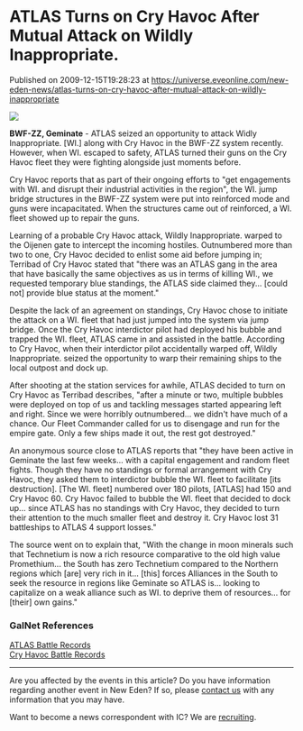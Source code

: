 # ATLAS Turns on Cry Havoc After Mutual Attack on Wildly Inappropriate.
Published on 2009-12-15T19:28:23 at https://universe.eveonline.com/new-eden-news/atlas-turns-on-cry-havoc-after-mutual-attack-on-wildly-inappropriate

![](http://www.eve-ic.net/media/assets/icarticlebanner.png)  
  
 **BWF-ZZ, Geminate** \- ATLAS seized an opportunity to attack Widly Inappropriate. [WI.] along with Cry Havoc in the BWF-ZZ system recently. However, when WI. escaped to safety, ATLAS turned their guns on the Cry Havoc fleet they were fighting alongside just moments before.  
  
Cry Havoc reports that as part of their ongoing efforts to "get engagements with WI. and disrupt their industrial activities in the region", the WI. jump bridge structures in the BWF-ZZ system were put into reinforced mode and guns were incapacitated. When the structures came out of reinforced, a WI. fleet showed up to repair the guns.  
  
Learning of a probable Cry Havoc attack, Wildly Inappropriate. warped to the Oijenen gate to intercept the incoming hostiles. Outnumbered more than two to one, Cry Havoc decided to enlist some aid before jumping in; Terribad of Cry Havoc stated that "there was an ATLAS gang in the area that have basically the same objectives as us in terms of killing WI., we requested temporary blue standings, the ATLAS side claimed they... [could not] provide blue status at the moment."  
  
Despite the lack of an agreement on standings, Cry Havoc chose to initiate the attack on a WI. fleet that had just jumped into the system via jump bridge. Once the Cry Havoc interdictor pilot had deployed his bubble and trapped the WI. fleet, ATLAS came in and assisted in the battle. According to Cry Havoc, when their interdictor pilot accidentally warped off, Wildly Inappropriate. seized the opportunity to warp their remaining ships to the local outpost and dock up.  
  
After shooting at the station services for awhile, ATLAS decided to turn on Cry Havoc as Terribad describes, "after a minute or two, multiple bubbles were deployed on top of us and tackling messages started appearing left and right. Since we were horribly outnumbered... we didn't have much of a chance. Our Fleet Commander called for us to disengage and run for the empire gate. Only a few ships made it out, the rest got destroyed."  
  
An anonymous source close to ATLAS reports that "they have been active in Geminate the last few weeks... with a capital engagement and random fleet fights. Though they have no standings or formal arrangement with Cry Havoc, they asked them to interdictor bubble the WI. fleet to facilitate [its destruction]. [The WI. fleet] numbered over 180 pilots, [ATLAS] had 150 and Cry Havoc 60. Cry Havoc failed to bubble the WI. fleet that decided to dock up... since ATLAS has no standings with Cry Havoc, they decided to turn their attention to the much smaller fleet and destroy it. Cry Havoc lost 31 battleships to ATLAS 4 support losses."  
  
The source went on to explain that, "With the change in moon minerals such that Technetium is now a rich resource comparative to the old high value Promethium... the South has zero Technetium compared to the Northern regions which [are] very rich in it... [this] forces Alliances in the South to seek the resource in regions like Geminate so ATLAS is... looking to capitalize on a weak alliance such as WI. to deprive them of resources... for [their] own gains."

### GalNet References

[ATLAS Battle Records](http://killboard.atlas-alliance.com/?a=kill_battle&kll_id=128234&kll_times=2009-12-10%2023:33:00,2009-12-10%2023:59:00)  
[Cry Havoc Battle Records](http://cryhavoc.shade-corp.com/killboard/?a=losses&w=50&y=2009&page=3)

* * *

Are you affected by the events in this article? Do you have information regarding another event in New Eden? If so, please [contact us](http://www.eveonline.com/news.asp?a=submitrp) with any information that you may have.  
  
Want to become a news correspondent with IC? We are [recruiting](http://www.eveonline.com/isd.asp).
